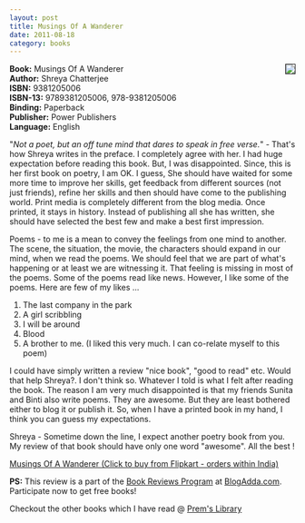 ```yaml
---
layout: post
title: Musings Of A Wanderer
date: 2011-08-18
category: books
---
```


<img style="clear: right; float: right; margin-bottom: 1em; margin-left: 1em;" 
src="{{site.url}}/img/musings-of-a-wanderer-shreya-chatterjee.jpg" border="1"/>   

**Book:** Musings Of A Wanderer  
**Author:** Shreya Chatterjee  
**ISBN:** 9381205006  
**ISBN-13:** 9789381205006, 978-9381205006  
**Binding:** Paperback  
**Publisher:** Power Publishers  
**Language:** English  
  
"*Not a poet, but an off tune mind that dares to speak in free verse.*" - That's how Shreya writes in the preface. I completely agree with her. I had huge expectation before reading this book. But, I was disappointed. Since, this is her first book on poetry, I am OK. I guess, She should have waited for some more time to improve her skills, get feedback from different sources (not just friends), refine her skills and then should have come to the publishing world. Print media is completely different from the blog media. Once printed, it stays in history. Instead of publishing all she has written, she should have selected the best few and make a best first impression.  
  
Poems - to me is a mean to convey the feelings from one mind to another. The scene, the situation, the movie, the characters should expand in our mind, when we read the poems. We should feel that we are part of what's happening or at least we are witnessing it. That feeling is missing in most of the poems. Some of the poems read like news. However, I like some of the poems. Here are few of my likes ...  
  
1. The last company in the park  
2. A girl scribbling  
3. I will be around  
4. Blood  
5. A brother to me. (I liked this very much. I can co-relate myself to this poem)  
  
I could have simply written a review "nice book", "good to read" etc. Would that help Shreya?. I don't think so. Whatever I told is what I felt after reading the book. The reason I am very much disappointed is that my friends Sunita and Binti also write poems. They are awesome. But they are least bothered either to blog it or publish it. So, when I have a printed book in my hand, I think you can guess my expectations.  
  
Shreya - Sometime down the line, I expect another poetry book from you. My review of that book should have only one word "awesome". All the best !  
  
[Musings Of A Wanderer (Click to buy from Flipkart - orders within India)](http://www.flipkart.com/books/9381205006?affid=INPremkblo) 
  
  
**PS:** This review is a part of the [Book Reviews Program](http://blog.blogadda.com/2011/05/04/indian-bloggers-book-reviews) at [BlogAdda.com](http://www.blogadda.com/). Participate now to get free books!  

Checkout the other books which I have read @ [Prem's Library]({{site.url}}/books/)  

